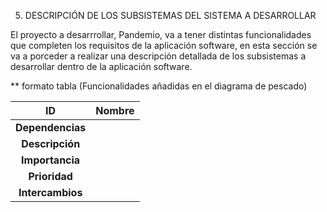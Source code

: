 5. DESCRIPCIÓN DE LOS SUBSISTEMAS DEL SISTEMA A DESARROLLAR 

El proyecto a desarrrollar, Pandemio, va a tener distintas funcionalidades que completen los requisitos de la aplicación software, en esta sección se va a porceder a realizar una descripción detallada de los subsistemas a desarrollar dentro de la aplicación software.

** formato tabla (Funcionalidades añadidas en el diagrama de pescado)

|**ID**| Nombre
| :---: | :--- |
|**Dependencias**|
|**Descripción**|
|**Importancia**|
|**Prioridad**|
|**Intercambios**|
